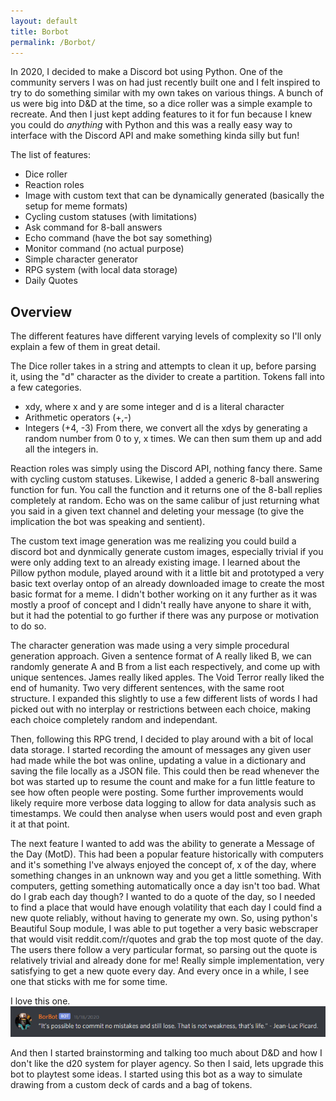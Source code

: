 ```yaml
---
layout: default
title: Borbot
permalink: /Borbot/
---
```


In 2020, I decided to make a Discord bot using Python. One of the community servers I was on had just recently built one and I felt inspired to try to do something similar with my own takes on various things. A bunch of us were big into D&D at the time, so a dice roller was a simple example to recreate. And then I just kept adding features to it for fun because I knew you could do *anything* with Python and this was a really easy way to interface with the Discord API and make something kinda silly but fun!


The list of features:
* Dice roller
* Reaction roles
* Image with custom text that can be dynamically generated (basically the setup for meme formats)
* Cycling custom statuses (with limitations)
* Ask command for 8-ball answers
* Echo command (have the bot say something)
* Monitor command (no actual purpose)
* Simple character generator
* RPG system (with local data storage)
* Daily Quotes


## Overview
The different features have different varying levels of complexity so I'll only explain a few of them in great detail.

The Dice roller takes in a string and attempts to clean it up, before parsing it, using the "d" character as the divider to create a partition. Tokens fall into a few categories.
* xdy, where x and y are some integer and d is a literal character
* Arithmetic operators (+,-)
* Integers (+4, -3)
From there, we convert all the xdys by generating a random number from 0 to y, x times. We can then sum them up and add all the integers in.

Reaction roles was simply using the Discord API, nothing fancy there. Same with cycling custom statuses. Likewise, I added a generic 8-ball answering function for fun. You call the function and it returns one of the 8-ball replies completely at random. Echo was on the same calibur of just returning what you said in a given text channel and deleting your message (to give the implication the bot was speaking and sentient).

The custom text image generation was me realizing you could build a discord bot and dynmically generate custom images, especially trivial if you were only adding text to an already existing image. I learned about the Pillow python module, played around with it a little bit and prototyped a very basic text overlay ontop of an already downloaded image to create the most basic format for a meme. I didn't bother working on it any further as it was mostly a proof of concept and I didn't really have anyone to share it with, but it had the potential to go further if there was any purpose or motivation to do so.

The character generation was made using a very simple procedural generation approach. Given a sentence format of A really liked B, we can randomly generate A and B from a list each respectively, and come up with unique sentences. James really liked apples. The Void Terror really liked the end of humanity. Two very different sentences, with the same root structure. I expanded this slightly to use a few different lists of words I had picked out with no interplay or restrictions between each choice, making each choice completely random and independant. 

Then, following this RPG trend, I decided to play around with a bit of local data storage. I started recording the amount of messages any given user had made while the bot was online, updating a value in a dictionary and saving the file locally as a JSON file. This could then be read whenever the bot was started up to resume the count and make for a fun little feature to see how often people were posting. Some further improvements would likely require more verbose data logging to allow for data analysis such as timestamps. We could then analyse when users would post and even graph it at that point.

The next feature I wanted to add was the ability to generate a Message of the Day (MotD). This had been a popular feature historically with computers and it's something I've always enjoyed the concept of, x of the day, where something changes in an unknown way and you get a little something. With computers, getting something automatically once a day isn't too bad. What do I grab each day though? I wanted to do a quote of the day, so I needed to find a place that would have enough volatility that each day I could find a new quote reliably, without having to generate my own. So, using python's Beautiful Soup module, I was able to put together a very basic webscraper that would visit reddit.com/r/quotes and grab the top most quote of the day. The users there follow a very particular format, so parsing out the quote is relatively trivial and already done for me! Really simple implementation, very satisfying to get a new quote every day. And every once in a while, I see one that sticks with me for some time.

I love this one.
![Borbot](/assets/BorbotQuote.PNG)

And then I started brainstorming and talking too much about D&D and how I don't like the d20 system for player agency. So then I said, lets upgrade this bot to playtest some ideas. I started using this bot as a way to simulate drawing from a custom deck of cards and a bag of tokens. 






